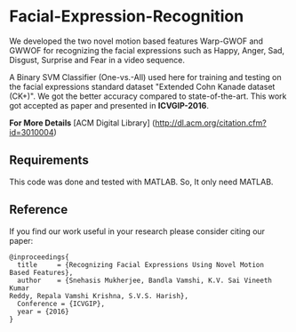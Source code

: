 # Facial-Expression-Recognition

  We developed the two novel motion based features Warp-GWOF and GWWOF for recognizing the facial expressions such as Happy, Anger, Sad, Disgust, Surprise and Fear in a video sequence.
  
  A Binary SVM Classifier (One-vs.-All) used here for training and testing on the facial expressions standard dataset "Extended Cohn
Kanade dataset (CK+)". We got the better accuracy compared to state-of-the-art. This work got accepted as paper and presented in **ICVGIP-2016**.

**For More Details**
[ACM Digital Library] (http://dl.acm.org/citation.cfm?id=3010004)

## Requirements
This code was done and tested with MATLAB. So, It only need MATLAB.

## Reference
If you find our work useful in your research please consider citing our paper:
```
@inproceedings{
  title     = {Recognizing Facial Expressions Using Novel Motion
Based Features},
  author    = {Snehasis Mukherjee, Bandla Vamshi, K.V. Sai Vineeth Kumar
Reddy, Repala Vamshi Krishna, S.V.S. Harish},
  Conference = {ICVGIP},
  year = {2016}
}
```
